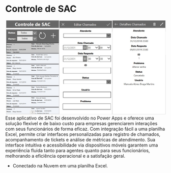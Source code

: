 # Controle de SAC
![APP](https://github.com/viniciuszuin/ControleSAC/blob/main/ControleSACApp.jpg?raw=true)
</br> 
Esse aplicativo de SAC foi desenvolvido no Power Apps e oferece uma solução flexível e de baixo custo para empresas gerenciarem interações com seus funcionários de forma eficaz. Com integração fácil a uma planilha Excel, permite criar interfaces personalizadas para registro de chamados, acompanhamento de tickets e análise de métricas de atendimento. Sua interface intuitiva e acessibilidade via dispositivos móveis garantem uma experiência fluida tanto para agentes quanto para seus funcionários, melhorando a eficiência operacional e a satisfação geral.
</br>
 - Conectado na Nuvem em uma planilha Excel. 
</br>
